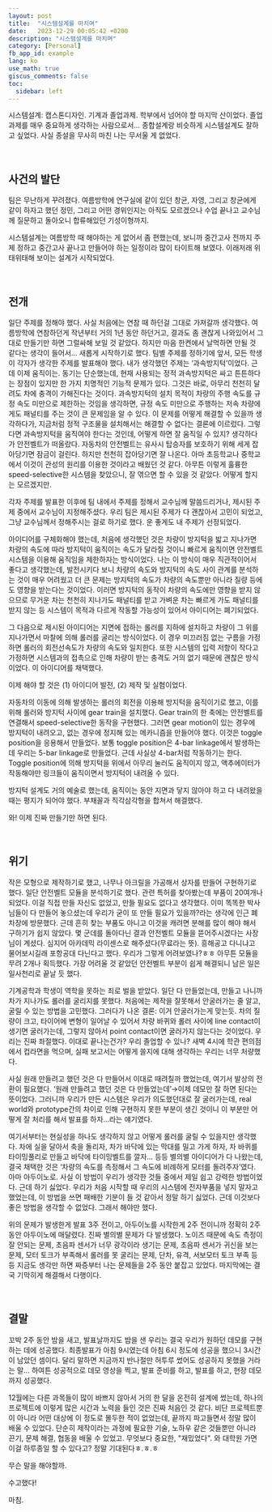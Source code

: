 ```yaml
---
layout: post
title:  "시스템설계를 마치며"
date:   2023-12-29 00:05:42 +0200
description: "시스템설계를 마치며"
category: [Personal]
fb_app_id: example
lang: ko
use_math: true
giscus_comments: false
toc:
  sidebar: left
---
```



시스템설계: 캡스톤디자인. 기계과 졸업과제. 학부에서 넘어야 할 마지막 산이었다. 졸업과제를 매우 중요하게 생각하는 사람으로서… 종합설계랑 비슷하게 시스템설계도 잘하고 싶었다. 사실 종설을 무사히 마친 나는 무서울 게 없었다.


<br>


## 사건의 발단

팀은 무난하게 꾸려졌다. 여름방학에 연구실에 같이 있던 창균, 자영, 그리고 창균에게 같이 하자고 했던 정민, 그리고 어떤 경위인지는 아직도 모르겠으나 수업 끝나고 교수님께 질문하고 돌아오니 합류해있던 기성이형까지.

시스템설계는 여름방학 때 해야하는 게 없어서 좀 편했는데, 보니까 중간고사 전까지 주제 정하고 중간고사 끝나고 만들어야 하는 일정이라 많이 타이트해 보였다. 이래저래 위태위태해 보이는 설계가 시작되었다.


<br>


## 전개

일단 주제를 정해야 했다. 사실 처음에는 연참 때 하던걸 그대로 가져갈까 생각했다. 여름방학에 연참하던게 작년부터 거의 1년 동안 하던거고, 결과도 좀 괜찮게 나와있어서 그대로 만들기만 하면 그럴싸해 보일 것 같았다. 하지만 마음 한켠에서 날먹하면 안될 것 같다는 생각이 들어서… 새롭게 시작하기로 했다. 팀별 주제를 정하기에 앞서, 모든 학생이 각자가 생각한 주제를 발표해야 했다. 내가 생각했던 주제는 ‘과속방지턱’이었다. 근데 이제 움직이는. 동기는 단순했는데, 현재 사용되는 정적 과속방지턱은 싸고 튼튼하다는 장점이 있지만 한 가지 치명적인 기능적 문제가 있다. 그것은 바로, 아무리 천천히 달려도 차에 충격이 가해진다는 것이다. 과속방지턱의 설치 목적이 차량의 주행 속도를 규정 속도 미만으로 제한하는 것임을 생각하면, 규정 속도 미만으로 주행하는 저속 차량에게도 패널티를 주는 것이 큰 문제임을 알 수 있다. 이 문제를 어떻게 해결할 수 있을까 생각하다가, 지금처럼 정적 구조물을 설치해서는 해결할 수 없다는 결론에 이르렀다. 그렇다면 과속방지턱을 움직여야 한다는 것인데, 어떻게 하면 잘 움직일 수 있지? 생각하다가 안전벨트가 떠올랐다. 자동차의 안전벨트는 유사시 탑승자를 보호하기 위해 세게 잡아당기면 잠금이 걸린다. 하지만 천천히 잡아당기면 잘 나온다. 아마 초등학교나 중학교에서 이것이 관성의 원리를 이용한 것이라고 배웠던 것 같다. 아무튼 이렇게 훌륭한 speed-selective한 시스템을 찾았으니, 잘 엮으면 할 수 있을 것 같았다. 어떻게 할지는 모르겠지만.

각자 주제를 발표한 이후에 팀 내에서 주제를 정해서 교수님께 말씀드리거나, 제시된 주제 중에서 교수님이 지정해주셨다. 우리 팀은 제시된 주제가 다 괜찮아서 고민이 되었고, 그냥 교수님께서 정해주시는 걸로 하기로 했다. 운 좋게도 내 주제가 선정되었다.

아이디어를 구체화해야 했는데, 처음에 생각했던 것은 차량이 방지턱을 밟고 지나가면 차량의 속도에 따라 방지턱이 움직이는 속도가 달라질 것이니 빠르게 움직이면 안전벨트 시스템을 이용해 움직임을 제한하자는 방식이었다. 나는 이 방식이 매우 직관적이어서 좋다고 생각했는데, 발전시키다 보니 차량의 속도와 방지턱의 속도 사이 관계를 분석하는 것이 매우 어려웠고 더 큰 문제는 방지턱의 속도가 차량의 속도뿐만 아니라 질량 등에도 영향을 받는다는 것이었다. 이러면 방지턱의 동작이 차량의 속도에만 영향을 받지 않으므로 무거운 차는 천천히 지나가도 패널티를 받고 가벼운 차는 빠르게 가도 패널티를 받지 않는 등 시스템이 목적과 다르게 작동할 가능성이 있어서 아이디어는 폐기되었다.

그 다음으로 제시된 아이디어는 지면에 접하는 롤러를 지하에 설치하고 차량이 그 위를 지나가면서 마찰에 의해 롤러를 굴리는 방식이었다. 이 경우 미끄러짐 없는 구름을 가정하면 롤러의 회전선속도가 차량의 속도와 일치한다. 또한 시스템의 입력 저항이 작다고 가정하면 시스템과의 접촉으로 인해 차량이 받는 충격도 거의 없기 때문에 괜찮은 방식이었다. 이 아이디어를 채택했다.

이제 해야 할 것은 (1) 아이디어 발전, (2) 제작 및 실험이었다.

자동차의 이동에 의해 발생하는 롤러의 회전을 이용해 방지턱을 움직이기로 했고, 이를 위해 롤러와 방지턱 사이에 gear train을 설치했다. Gear train의 한 축에는 안전벨트를 연결해서 speed-selective한 동작을 구현했다. 그러면 gear motion이 있는 경우에 방지턱이 내려오고, 없는 경우에 정지해 있는 메카니즘을 만들어야 했다. 이것은 toggle position을 응용해서 만들었다. 보통 toggle position은 4-bar linkage에서 발생하는데 우리는 5-bar linkage로 만들었다. 근데 사실상 4-bar처럼 작동하기는 한다. Toggle position에 의해 방지턱을 위에서 아무리 눌러도 움직이지 않고, 액추에이터가 작동해야만 링크들이 움직이면서 방지턱이 내려올 수 있다.

방지턱 설계도 거의 예술로 했는데, 움직이는 동안 지면과 닿지 않아야 하고 다 내려왔을 때는 평지가 되어야 했다. 부채꼴과 직각삼각형을 합쳐서 해결했다.

와! 이제 진짜 만들기만 하면 된다.


<br>


## 위기

작은 모형으로 제작하기로 했고, 나무나 아크릴을 가공해서 상자를 만들어 구현하기로 했다. 일단 안전벨트 모듈을 분석하기로 했다. 관련 특허를 찾아봤는데 부품이 20여개나 되었다. 이걸 직접 만들 자신도 없었고, 만들 필요도 없다고 생각했다. 이미 똑똑한 박사님들이 다 만들어 놓으셨는데 우리가 굳이 또 만들 필요가 있을까?라는 생각에 인근 폐차장에 방문했다. 근데 흔히 찾는 부품도 아니고 이것을 캐려면 분해를 많이 해야 해서 구하기가 쉽지 않았다. 몇 군데를 돌아다닌 결과 안전벨트 모듈을 뜯어주시겠다는 사장님이 계셨다. 심지어 아카데믹 라이센스로 해주셨다(무료라는 뜻). 흥해공고 다니냐고 물어보시길래 포항공대 다닌다고 했다. 우리가 그렇게 어려보였나?ㅎㅎ 아무튼 모듈을 무려 2개나 획득했다. 가장 어려울 것 같았던 안전벨트 부분이 쉽게 해결되니 남은 일은 일사천리로 끝날 듯 했다.

기계공학과 학생이 역학을 못하는 죄로 벌을 받았다. 일단 다 만들었는데, 만들고 나니까 차가 지나가도 롤러를 굴리지를 못했다. 처음에는 제작을 잘못해서 안굴러가는 줄 알고, 굴릴 수 있는 방법을 고민했다. 그러다가 나온 결론: 이거 안굴러가는게 맞는듯. 차의 질량이 크고, 타이어에 변형이 일어날 수 있어서 차량 바퀴와 롤러 사이에 line contact이 생기면 굴러가는데, 그렇지 않아서 point contact이면 굴러가지 않는다는 것이었다. 우리는 진짜 좌절했다. 이대로 끝나는건가? 우리 졸업할 수 있나? 새벽 4시에 학관 편의점에서 컵라면을 먹으며, 실패 보고서는 어떻게 쓸지에 대해 생각하는 우리는 너무 처량했다.

사실 원래 만들려고 했던 것은 다 만들어서 이대로 때려칠까 했었는데, 여기서 발상의 전환이 필요했다. ‘원래 만들려고 했던 것은 다 만들었는데’→이제 데모만 잘 하면 된다는 뜻이었다. 그러니까 우리가 만든 시스템은 우리가 의도했던대로 잘 굴러가는데, real world와 prototype간의 차이로 인해 구현하지 못한 부분이 생긴 것이니 이 부분만 어떻게 잘 처리를 해서 발표를 하자…라는 얘기였다.

여기서부터는 현실성을 하나도 생각하지 않고 어떻게 롤러를 굴릴 수 있을지만 생각했다. 차에 실을 달아서 축을 돌리자, 차가 바닥에 있는 막대를 밀고 가게 하자, 차 바퀴를 타이밍풀리로 만들고 바닥에 타이밍벨트를 깔자… 등등 별의별 아이디어가 다 나왔는데, 결국 채택한 것은 ‘차량의 속도를 측정해서 그 속도에 비례하게 모터를 돌려주자’였다. 아마 아두이노로. 사실 이 방법이 우리가 생각한 것들 중에서 제일 쉽고 강력한 방법이었다. 근데 하기 싫었다. 우리가 처음 시작할 때 우리의 시스템에 전자부품을 넣지 말자고 했었는데, 이 방법을 쓰면 패배한 기분이 들 것 같아서 정말 하기 싫었다. 근데 이것보다 좋은 방법을 생각할 수 없었다. 그래서 해야만 했다.

위의 문제가 발생한게 발표 3주 전이고, 아두이노를 시작한게 2주 전이니까 정확히 2주 동안 아두이노에 매달렸다. 진짜 별의별 문제가 다 발생했다. 노이즈 때문에 속도 측정이 잘 안되는 문제, 초음파 센서가 너무 광각이라 생기는 문제, 초음파 센서가 귀신을 보는 문제, 모터 토크가 부족해서 롤러를 못 굴리는 문제, 단차, 유격, 서보모터 토크 부족 등등 지금도 생각만 하면 짜증부터 나는 문제들을 2주 동안 붙잡고 있었다. 마지막에는 결국 기막히게 해결해서 다행이다.


<br>


## 결말

꼬박 2주 동안 밤을 새고, 발표날까지도 밤을 샌 우리는 결국 우리가 원하던 데모를 구현하는 데에 성공했다. 최종발표가 아침 9시였는데 아침 6시 정도에 성공을 했으니 3시간이 남았던 셈이다. 달리 말하면 지금까지 반나절만 허투루 썼어도 성공하지 못했을 거라는 말… 하여튼 성공적으로 데모 영상을 찍고, 발표 준비를 하고, 발표를 하고, 현장 데모까지 성공했다.

12월에는 다른 과목들이 많이 바쁘지 않아서 거의 한 달을 온전히 설계에 썼는데, 하나의 프로젝트에 이렇게 많은 시간과 노력을 들인 것은 진짜 처음인 것 같다. 비단 프로젝트뿐이 아니라 어떤 대상에 이 정도로 몰두한 적이 없었는데, 끝까지 파고들면서 정말 많이 배울 수 있었다. 단순히 제작이라는 과정에 필요한 기술, 노하우 같은 것들뿐만 아니라 끈기, 문제 해결, 협동을 배울 수 있었고. 무엇보다 중요한, "재밌었다". 와 대학원 가면 이걸 하루종일 할 수 있다고? 정말 기대된다ㅎ.ㅎ.ㅎ

무슨 말을 해야할까.

수고했다!

마침.